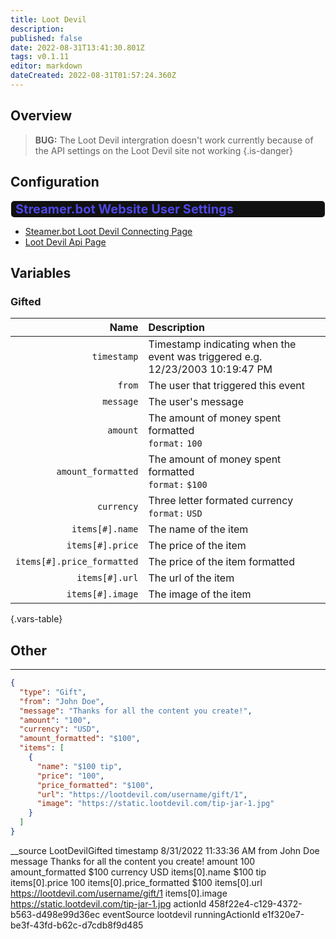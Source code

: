 ```yaml
---
title: Loot Devil
description: 
published: false
date: 2022-08-31T13:41:30.801Z
tags: v0.1.11
editor: markdown
dateCreated: 2022-08-31T01:57:24.360Z
---
```


## Overview
> **BUG:**
> The Loot Devil intergration doesn't work currently because of the API settings on the Loot Devil site not working
{.is-danger}

## Configuration
<h3 class="mdi mdi-account-cog text--discord" style="font-size: 20px; color: #4F46E5; background-color: #111111; padding: 1px 7px 1px 7px; margin: 0px 1px 0px 1px; border-radius: 5px;"> Streamer.bot Website User Settings</h3>


- [Steamer.bot Loot Devil Connecting Page](https://streamer.bot/user/settings#lootdevil)
- [Loot Devil Api Page](https://lootdevil.com/integrations/api)
## Variables
### Gifted
Name | Description
----:|:------------
`timestamp` | Timestamp indicating when the event was triggered e.g. 12/23/2003 10:19:47 PM
`from` | The user that triggered this event
`message` | The user's message
`amount` | The amount of money spent formatted<br> `format:` `100`
`amount_formatted` | The amount of money spent formatted <br> `format:` `$100`
`currency` | Three letter formated currency <br> `format:` `USD`
`items[#].name` | The name of the item
`items[#].price` | The price of the item
`items[#].price_formatted` | The price of the item formatted
`items[#].url` | The url of the item
`items[#].image` | The image of the item
{.vars-table}

## Other
---

```json
{
  "type": "Gift",
  "from": "John Doe",
  "message": "Thanks for all the content you create!",
  "amount": "100",
  "currency": "USD",
  "amount_formatted": "$100",
  "items": [
    {
      "name": "$100 tip",
      "price": "100",
      "price_formatted": "$100",
      "url": "https://lootdevil.com/username/gift/1",
      "image": "https://static.lootdevil.com/tip-jar-1.jpg"
    } 
  ]
}
```

__source	LootDevilGifted
timestamp	8/31/2022 11:33:36 AM
from	John Doe
message	Thanks for all the content you create!
amount	100
amount_formatted	$100
currency	USD
items[0].name	$100 tip
items[0].price	100
items[0].price_formatted	$100
items[0].url	https://lootdevil.com/username/gift/1
items[0].image	https://static.lootdevil.com/tip-jar-1.jpg
actionId	458f22e4-c129-4372-b563-d498e99d36ec
eventSource	lootdevil
runningActionId	e1f320e7-be3f-43fd-b62c-d7cdb8f9d485